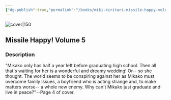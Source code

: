 ```yaml
---
{"dg-publish":true,"permalink":"/books/miki-kiritani-missile-happy-volume-5/","title":"\"Missile Happy! Volume 5\"","tags":["manga","romance"]}
---
```




![cover|150](http://books.google.com/books/content?id=asvLPAAACAAJ&printsec=frontcover&img=1&zoom=1&source=gbs_api)

## Missile Happy! Volume 5

### Description

"Mikako only has half a year left before graduating high school. Then all that's waiting for her is a wonderful and dreamy wedding! Or-- so she thought. The world seems to be conspiring against her as Mikako must overcome family issues, a boyfriend who is acting strange and, to make matters worse-- a whole new enemy. Why can't Mikako just graduate and live in peace?"--Page 4 of cover.
```